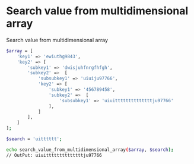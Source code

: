 # Search value from multidimensional array
Search value from multidimensional array

```bash 
$array = [
	'key1' => 'ewiuthg9843',
	'key2' => [
		'subkey1' => 'dwisjuhfnrgfhfgh',
		'subkey2' =>  [
			'subsubkey1' => 'uiuiju97766',
			'key2' => [
				'subkey1' => '456789458',
				'subkey2' =>  [
					'subsubkey1' => 'uiuittttttttttttttju97766'
				],
			]
		],
	]
];

$search = 'uitttttt';

echo search_value_from_multidimensional_array($array, $search);
// OutPut: uiuittttttttttttttju97766
```
